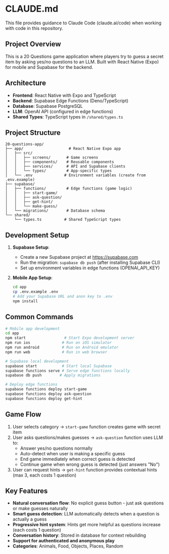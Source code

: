 # CLAUDE.md

This file provides guidance to Claude Code (claude.ai/code) when working with code in this repository.

## Project Overview

This is a 20 Questions game application where players try to guess a secret item by asking yes/no questions to an LLM. Built with React Native (Expo) for mobile and Supabase for the backend.

## Architecture

- **Frontend**: React Native with Expo and TypeScript
- **Backend**: Supabase Edge Functions (Deno/TypeScript)
- **Database**: Supabase PostgreSQL
- **LLM**: OpenAI API (configured in edge functions)
- **Shared Types**: TypeScript types in `/shared/types.ts`

## Project Structure

```
20-questions-app/
├── app/                    # React Native Expo app
│   ├── src/
│   │   ├── screens/       # Game screens
│   │   ├── components/    # Reusable components
│   │   ├── services/      # API and Supabase clients
│   │   └── types/         # App-specific types
│   └── .env              # Environment variables (create from .env.example)
├── supabase/
│   ├── functions/         # Edge functions (game logic)
│   │   ├── start-game/
│   │   ├── ask-question/
│   │   ├── get-hint/
│   │   └── make-guess/
│   └── migrations/        # Database schema
└── shared/
    └── types.ts          # Shared TypeScript types
```

## Development Setup

1. **Supabase Setup**:
   - Create a new Supabase project at https://supabase.com
   - Run the migration: `supabase db push` (after installing Supabase CLI)
   - Set up environment variables in edge functions (OPENAI_API_KEY)

2. **Mobile App Setup**:
   ```bash
   cd app
   cp .env.example .env
   # Add your Supabase URL and anon key to .env
   npm install
   ```

## Common Commands

```bash
# Mobile app development
cd app
npm start                 # Start Expo development server
npm run ios              # Run on iOS simulator
npm run android          # Run on Android emulator
npm run web              # Run in web browser

# Supabase local development
supabase start           # Start local Supabase
supabase functions serve # Serve edge functions locally
supabase db push        # Apply migrations

# Deploy edge functions
supabase functions deploy start-game
supabase functions deploy ask-question
supabase functions deploy get-hint
```

## Game Flow

1. User selects category → `start-game` function creates game with secret item
2. User asks questions/makes guesses → `ask-question` function uses LLM to:
   - Answer yes/no questions normally
   - Auto-detect when user is making a specific guess
   - End game immediately when correct guess is detected
   - Continue game when wrong guess is detected (just answers "No")
3. User can request hints → `get-hint` function provides contextual hints (max 3, each costs 1 question)

## Key Features

- **Natural conversation flow**: No explicit guess button - just ask questions or make guesses naturally
- **Smart guess detection**: LLM automatically detects when a question is actually a guess
- **Progressive hint system**: Hints get more helpful as questions increase (each costs 1 question)
- **Conversation history**: Stored in database for context rebuilding
- **Support for authenticated and anonymous play**
- **Categories**: Animals, Food, Objects, Places, Random